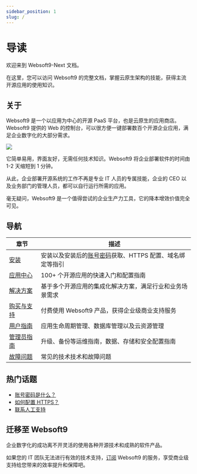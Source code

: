 ```yaml
---
sidebar_position: 1
slug: /
---
```


# 导读

欢迎来到 Websoft9-Next 文档。

在这里，您可以访问 Websoft9 的完整文档，掌握云原生架构的技能，获得主流开源应用的使用知识。  

## 关于

Websoft9 是一个以应用为中心的开源 PaaS 平台，也是云原生的应用商店。Websoft9 提供的 Web 的控制台，可以很方便一键部署数百个开源企业应用，满足企业数字化的大部分需求。  

![](https://libs.websoft9.com/Websoft9/DocsPicture/zh/websoft9/websoft9-dashboard.png)

它简单易用，界面友好，无需任何技术知识。Websoft9 将企业部署软件的时间由 1-2 天缩短到 1 分钟。

从此，企业部署开源系统的工作不再是专业 IT 人员的专属技能，企业的 CEO 以及业务部门的管理人员，都可以自行运行所需的应用。

毫无疑问，Websoft9 是一个值得尝试的企业生产力工具，它的降本增效价值完全可见。  

## 导航

| 章节              | 描述                                                     |
| ----------------- | -------------------------------------------------------- |
| [安装](./install) | 安装以及安装后的[账号密码](./user/credentials)获取、HTTPS 配置、域名绑定等指引 |
| [应用中心](./apps) |  100+ 个开源应用的快速入门和配置指南  |
| [解决方案](./solution)  |    基于多个开源应用的集成化解决方案，满足行业和业务场景需求  |
| [购买与支持](./business)   |  付费使用 Websoft9 产品，获得企业级商业支持服务 |
| [用户指南](./administrator)   |  应用生命周期管理、数据库管理以及云资源管理  |
| [管理员指南](./administrator)   |  升级、备份等运维指南，数据、存储和安全配置指南  |
| [故障问题](./faq)        |    常见的技术技术和故障问题   |

## 热门话题

* [账号密码是什么？](./user/credentials)
* [如何配置 HTTPS？](./administrator/domain_https)
* [联系人工支持](./helpdesk)

## 迁移至 Websoft9

企业数字化的成功离不开灵活的使用各种开源技术和成熟的软件产品。  

如果您的 IT 团队无法进行有效的技术支持，[订阅](./buy/subscription) Websoft9 的服务，享受商业级支持给您带来的效率提升和保障吧。  
